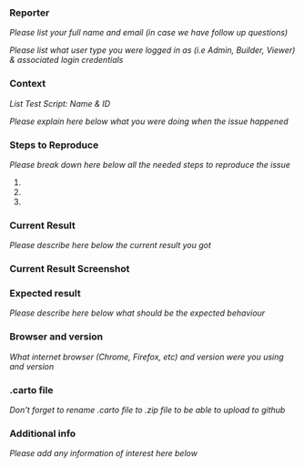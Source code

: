 ### Reporter 
*Please list your full name and email (in case we have follow up questions)*

*Please list what user type you were logged in as (i.e Admin, Builder, Viewer) & associated login credentials*

### Context
*List Test Script: Name & ID*

*Please explain here below what you were doing when the issue happened*


### Steps to Reproduce
*Please break down here below all the needed steps to reproduce the issue*

1. 
2. 
3. 

### Current Result
*Please describe here below the current result you got*

 
### Current Result Screenshot


### Expected result
*Please describe here below what should be the expected behaviour*


### Browser and version
*What internet browser (Chrome, Firefox, etc) and version were you using and version* 

 

### .carto file
*Don't forget to rename .carto file to .zip file to be able to upload to github*

 

### Additional info
*Please add any information of interest here below*

